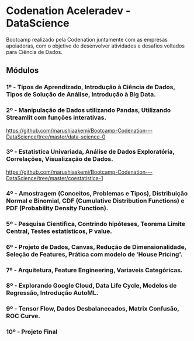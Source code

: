 # Codenation Aceleradev - DataScience

Bootcamp realizado pela Codenation juntamente com as empresas apoiadoras, com o objetivo de desenvolver atividades e desafios voltados para Ciência de Dados.

## Módulos

### 1º - Tipos de Aprendizado, Introdução à Ciência de Dados, Tipos de Solução de Análise, Introdução à Big Data.
### 2º - Manipulação de Dados utilizando Pandas, Utilizando Streamlit com funções interativas.
https://github.com/marushiaakemi/Bootcamp-Codenation---DataScience/tree/master/data-science-0
### 3º - Estatistica Univariada, Análise de Dados Exploratória, Correlações, Visualização de Dados.
https://github.com/marushiaakemi/Bootcamp-Codenation---DataScience/tree/master/coestatistica-1
### 4º - Amostragem (Conceitos, Problemas e Tipos), Distribuição Normal e Binomial, CDF (Cumulative Distribution Functions) e PDF (Probability Density Function).
### 5º - Pesquisa Cientifica, Contrindo hipóteses, Teorema Limite Central, Testes estatísticos, P value.
### 6º - Projeto de Dados, Canvas, Redução de Dimensionalidade, Seleção de Features, Prática com modelo de 'House Pricing'.
### 7º - Arquitetura, Feature Engineering,  Variaveis Categóricas.
### 8º - Explorando Google Cloud, Data Life Cycle, Modelos de Regressão, Introdução AutoML.
### 9º - Tensor Flow, Dados Desbalanceados, Matrix Confusão, ROC Curve.
### 10º - Projeto Final
